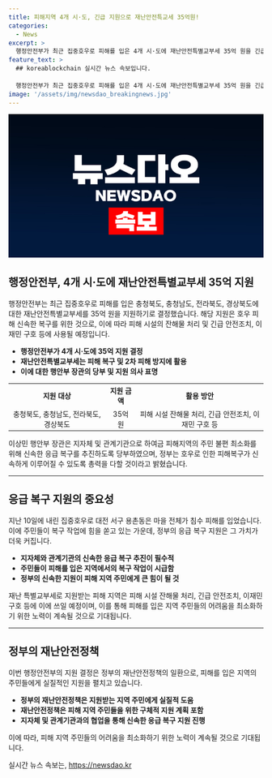 ```yaml
---
title: 피해지역 4개 시·도, 긴급 지원으로 재난안전특교세 35억원!
categories:
  - News
excerpt: >
  행정안전부가 최근 집중호우로 피해를 입은 4개 시·도에 재난안전특별교부세 35억 원을 긴급 지원한다. 해당 특별교부세는 피해 시설 잔해물 처리, 긴급 안전조치 등 2차 피해 방지와 이재민 구호에 사용될 예정이다. 이에 이상민 행안부 장관은 신속한 응급 복구를 촉구하며 지원을 약속했다. (출처: 정책브리핑)
feature_text: >
  ## koreablockchain 실시간 뉴스 속보입니다.

  행정안전부가 최근 집중호우로 피해를 입은 4개 시·도에 재난안전특별교부세 35억 원을 긴급 지원한다. 해당 특별교부세는 피해 시설 잔해물 처리, 긴급 안전조치 등 2차 피해 방지와 이재민 구호에 사용될 예정이다. 이에 이상민 행안부 장관은 신속한 응급 복구를 촉구하며 지원을 약속했다. (출처: 정책브리핑)
image: '/assets/img/newsdao_breakingnews.jpg'
---
```


<p><img src="/assets/img/newsdao_breakingnews.jpg" alt="koreablockchain 속보" /></p>

<h2 data-ke-size="size26">행정안전부, 4개 시·도에 재난안전특별교부세 35억 지원</h2>

<p data-ke-size="size16">행정안전부는 최근 집중호우로 피해를 입은 충청북도, 충청남도, 전라북도, 경상북도에 대한 재난안전특별교부세를 35억 원을 지원하기로 결정했습니다. 해당 지원은 호우 피해 신속한 복구를 위한 것으로, 이에 따라 피해 시설의 잔해물 처리 및 긴급 안전조치, 이재민 구호 등에 사용될 예정입니다.</p>

<ul>
<li><b>행정안전부가 4개 시·도에 35억 지원 결정</b></li>
<li><b>재난안전특별교부세는 피해 복구 및 2차 피해 방지에 활용</b></li>
<li><b>이에 대한 행안부 장관의 당부 및 지원 의사 표명</b></li>
</ul>

<table>
  <tr>
    <th>지원 대상</th>
    <th>지원 금액</th>
    <th>활용 방안</th>
  </tr>
  <tr>
    <td style="text-align: center;">충청북도, 충청남도, 전라북도, 경상북도</td>
    <td style="text-align: center;">35억 원</td>
    <td style="text-align: center;">피해 시설 잔해물 처리, 긴급 안전조치, 이재민 구호 등</td>
</tr>
</table>

<p data-ke-size="size16">이상민 행안부 장관은 지자체 및 관계기관으로 하여금 피해지역의 주민 불편 최소화를 위해 신속한 응급 복구를 추진하도록 당부하였으며, 정부는 호우로 인한 피해복구가 신속하게 이루어질 수 있도록 총력을 다할 것이라고 밝혔습니다.</p>

<hr>

<h2 data-ke-size="size26">응급 복구 지원의 중요성</h2>

<p data-ke-size="size16">지난 10일에 내린 집중호우로 대전 서구 용촌동은 마을 전체가 침수 피해를 입었습니다. 이에 주민들이 복구 작업에 힘을 쏟고 있는 가운데, 정부의 응급 복구 지원은 그 가치가 더욱 커집니다.</p>

<ul>
<li><b>지자체와 관계기관의 신속한 응급 복구 추진이 필수적</b></li>
<li><b>주민들이 피해를 입은 지역에서의 복구 작업이 시급함</b></li>
<li><b>정부의 신속한 지원이 피해 지역 주민에게 큰 힘이 될 것</b></li>
</ul>

<p data-ke-size="size16">재난 특별교부세로 지원받는 피해 지역은 피해 시설 잔해물 처리, 긴급 안전조치, 이재민 구호 등에 이에 쓰일 예정이며, 이를 통해 피해를 입은 지역 주민들의 어려움을 최소화하기 위한 노력이 계속될 것으로 기대됩니다.</p>

<hr>

<h2 data-ke-size="size26">정부의 재난안전정책</h2>

<p data-ke-size="size16">이번 행정안전부의 지원 결정은 정부의 재난안전정책의 일환으로, 피해를 입은 지역의 주민들에게 실질적인 지원을 펼치고 있습니다.</p>

<ul>
<li><b>정부의 재난안전정책은 지원받는 지역 주민에게 실질적 도움</b></li>
<li><b>재난안전정책은 피해 지역 주민들을 위한 구체적 지원 계획 포함</b></li>
<li><b>지자체 및 관계기관과의 협업을 통해 신속한 응급 복구 지원 진행</b></li>
</ul>

<p data-ke-size="size16">이에 따라, 피해 지역 주민들의 어려움을 최소화하기 위한 노력이 계속될 것으로 기대됩니다.</p>
실시간 뉴스 속보는, <a href="https://newsdao.kr" rel="dofollow">https://newsdao.kr</a>


